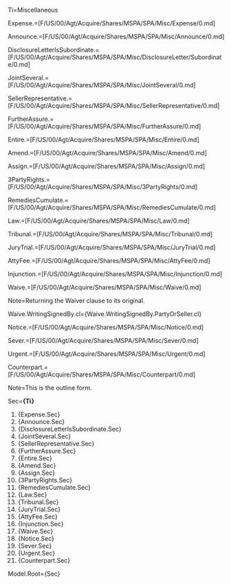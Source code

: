 Ti=Miscellaneous

Expense.=[F/US/00/Agt/Acquire/Shares/MSPA/SPA/Misc/Expense/0.md]

Announce.=[F/US/00/Agt/Acquire/Shares/MSPA/SPA/Misc/Announce/0.md]

DisclosureLetterIsSubordinate.=[F/US/00/Agt/Acquire/Shares/MSPA/SPA/Misc/DisclosureLetter/Subordinate/0.md]

JointSeveral.=[F/US/00/Agt/Acquire/Shares/MSPA/SPA/Misc/JointSeveral/0.md]

SellerRepresentative.=[F/US/00/Agt/Acquire/Shares/MSPA/SPA/Misc/SellerRepresentative/0.md]

FurtherAssure.=[F/US/00/Agt/Acquire/Shares/MSPA/SPA/Misc/FurtherAssure/0.md]

Entire.=[F/US/00/Agt/Acquire/Shares/MSPA/SPA/Misc/Entire/0.md]

Amend.=[F/US/00/Agt/Acquire/Shares/MSPA/SPA/Misc/Amend/0.md]

Assign.=[F/US/00/Agt/Acquire/Shares/MSPA/SPA/Misc/Assign/0.md]

3PartyRights.=[F/US/00/Agt/Acquire/Shares/MSPA/SPA/Misc/3PartyRights/0.md]

RemediesCumulate.=[F/US/00/Agt/Acquire/Shares/MSPA/SPA/Misc/RemediesCumulate/0.md]

Law.=[F/US/00/Agt/Acquire/Shares/MSPA/SPA/Misc/Law/0.md]

Tribunal.=[F/US/00/Agt/Acquire/Shares/MSPA/SPA/Misc/Tribunal/0.md]

JuryTrial.=[F/US/00/Agt/Acquire/Shares/MSPA/SPA/Misc/JuryTrial/0.md]

AttyFee.=[F/US/00/Agt/Acquire/Shares/MSPA/SPA/Misc/AttyFee/0.md]

Injunction.=[F/US/00/Agt/Acquire/Shares/MSPA/SPA/Misc/Injunction/0.md]

Waive.=[F/US/00/Agt/Acquire/Shares/MSPA/SPA/Misc/Waive/0.md]

Note=Returning the Waiver clause to its original.

Waive.WritingSignedBy.cl={Waive.WritingSignedBy.PartyOrSeller.cl}

Notice.=[F/US/00/Agt/Acquire/Shares/MSPA/SPA/Misc/Notice/0.md]

Sever.=[F/US/00/Agt/Acquire/Shares/MSPA/SPA/Misc/Sever/0.md]

Urgent.=[F/US/00/Agt/Acquire/Shares/MSPA/SPA/Misc/Urgent/0.md]

Counterpart.=[F/US/00/Agt/Acquire/Shares/MSPA/SPA/Misc/Counterpart/0.md]

Note=This is the outline form.

Sec=<b>{Ti}</b><ol><li>{Expense.Sec}<li>{Announce.Sec}<li>{DisclosureLetterIsSubordinate.Sec}<li>{JointSeveral.Sec}<li>{SellerRepresentative.Sec}<li>{FurtherAssure.Sec}<li>{Entire.Sec}<li>{Amend.Sec}<li>{Assign.Sec}<li>{3PartyRights.Sec}<li>{RemediesCumulate.Sec}<li>{Law.Sec}<li>{Tribunal.Sec}<li>{JuryTrial.Sec}<li>{AttyFee.Sec}<li>{Injunction.Sec}<li>{Waive.Sec}<li>{Notice.Sec}<li>{Sever.Sec}<li>{Urgent.Sec}<li>{Counterpart.Sec}</ol>

Model.Root={Sec}